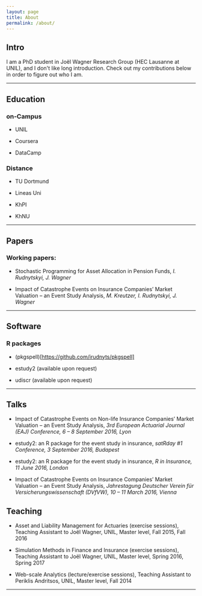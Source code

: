 ```yaml
---
layout: page
title: About
permalink: /about/
---
```


## Intro

I am a PhD student in Jo&euml;l Wagner Research Group (HEC Lausanne at UNIL), and I don't like long introduction. Check out my contributions below in order to figure out who I am.

----

## Education

### on-Campus

* UNIL

* Coursera

* DataCamp

### Distance

* TU Dortmund

* Lineas Uni

* KhPI

* KhNU

----

## Papers

### Working papers:

* Stochastic Programming for Asset Allocation in Pension Funds, *I. Rudnytskyi, J. Wagner*

* Impact of Catastrophe Events on Insurance Companies’ Market Valuation – an Event Study Analysis, *M. Kreutzer, I. Rudnytskyi, J. Wagner*

----

## Software

### R packages


* (pkgspell)[https://github.com/irudnyts/pkgspell]

* estudy2 (available upon request)

* udiscr (available upon request)


----

## Talks

* Impact of Catastrophe Events on Non-life Insurance Companies’ Market Valuation – an Event Study Analysis, *3rd European Actuarial Journal (EAJ) Conference, 6 – 8 September 2016, Lyon*

* estudy2: an R package for the event study in insurance, *satRday #1 Conference, 3 September 2016, Budapest*

* estudy2: an R package for the event study in insurance, *R in Insurance, 11 June 2016, London*

* Impact of Catastrophe Events on Insurance Companies’ Market Valuation – an Event Study Analysis, *Jahrestagung Deutscher Verein für Versicherungswissenschaft (DVfVW), 10 – 11 March 2016, Vienna*

## Teaching

* Asset and Liability Management for Actuaries (exercise sessions), Teaching Assistant to Joël Wagner, UNIL, Master level, Fall 2015, Fall 2016

* Simulation Methods in Finance and Insurance (exercise sessions), Teaching Assistant to Joël Wagner, UNIL, Master level, Spring 2016, Spring 2017

* Web-scale Analytics (lecture/exercise sessions), Teaching Assistant to Periklis Andritsos, UNIL, Master level, Fall 2014

----